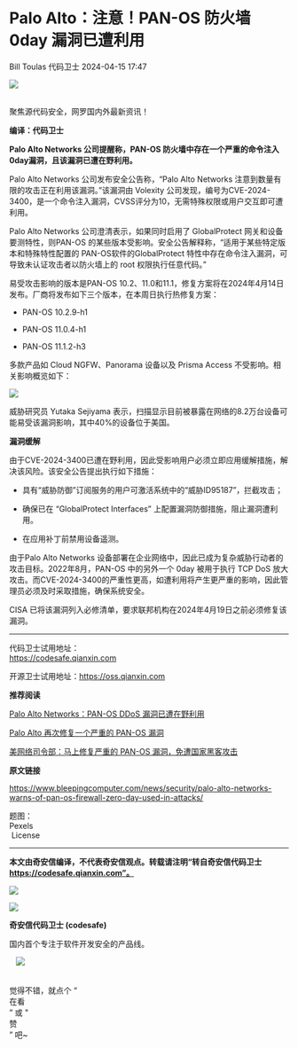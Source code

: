 #  Palo Alto：注意！PAN-OS 防火墙 0day 漏洞已遭利用   
Bill Toulas  代码卫士   2024-04-15 17:47  
  
![](https://mmbiz.qpic.cn/mmbiz_gif/Az5ZsrEic9ot90z9etZLlU7OTaPOdibteeibJMMmbwc29aJlDOmUicibIRoLdcuEQjtHQ2qjVtZBt0M5eVbYoQzlHiaw/640?wx_fmt=gif "")  
  
   
聚焦源代码安全，网罗国内外最新资讯！  
  
**编译：代码卫士**  
  
**Palo Alto Networks 公司提醒称，PAN-OS 防火墙中存在一个严重的命令注入0day漏洞，且该漏洞已遭在野利用。**  
  
  
  
Palo Alto Networks 公司发布安全公告称，“Palo Alto Networks 注意到数量有限的攻击正在利用该漏洞。”该漏洞由 Volexity 公司发现，编号为CVE-2024-3400，是一个命令注入漏洞，CVSS评分为10，无需特殊权限或用户交互即可遭利用。  
  
Palo Alto Networks 公司澄清表示，如果同时启用了 GlobalProtect 网关和设备要测特性，则PAN-OS 的某些版本受影响。安全公告解释称，“适用于某些特定版本和特殊特性配置的 PAN-OS软件的GlobalProtect 特性中存在命令注入漏洞，可导致未认证攻击者以防火墙上的 root 权限执行任意代码。”  
  
易受攻击影响的版本是PAN-OS 10.2、11.0和11.1，修复方案将在2024年4月14日发布。厂商将发布如下三个版本，在本周日执行热修复方案：  
- PAN-OS 10.2.9-h1  
  
- PAN-OS 11.0.4-h1  
  
- PAN-OS 11.1.2-h3  
  
多款产品如 Cloud NGFW、Panorama 设备以及 Prisma Access 不受影响。相关影响概览如下：  
  
![](https://mmbiz.qpic.cn/mmbiz_jpg/oBANLWYScMSejUVxINXkYgrCycAmFWL1NCTAnxZ1yLorHicnibdWzxamuKsMkVZ2m0eNupQFfEKCZ6ic57mfoNmiaA/640?wx_fmt=webp&from=appmsg "")  
  
  
威胁研究员 Yutaka Sejiyama 表示，扫描显示目前被暴露在网络的8.2万台设备可能易受该漏洞影响，其中40%的设备位于美国。  
  
  
**漏洞缓解**  
  
  
由于CVE-2024-3400已遭在野利用，因此受影响用户必须立即应用缓解措施，解决该风险。该安全公告提出执行如下措施：  
  
- 具有“威胁防御”订阅服务的用户可激活系统中的“威胁ID95187”，拦截攻击；  
  
- 确保已在 “GlobalProtect Interfaces” 上配置漏洞防御措施，阻止漏洞遭利用。  
  
- 在应用补丁前禁用设备遥测。  
  
  
  
由于Palo Alto Networks 设备部署在企业网络中，因此已成为复杂威胁行动者的攻击目标。2022年8月，PAN-OS 中的另外一个 0day 被用于执行 TCP DoS 放大攻击。而CVE-2024-3400的严重性更高，如遭利用将产生更严重的影响，因此管理员必须及时采取措施，确保系统安全。  
  
CISA 已将该漏洞列入必修清单，要求联邦机构在2024年4月19日之前必须修复该漏洞。  
  
  
****  
代码卫士试用地址：  
https://codesafe.qianxin.com  
  
开源卫士试用地址：https://oss.qianxin.com  
  
  
  
  
  
  
  
  
  
  
  
  
**推荐阅读**  
  
[Palo Alto Networks：PAN-OS DDoS 漏洞已遭在野利用](http://mp.weixin.qq.com/s?__biz=MzI2NTg4OTc5Nw==&mid=2247513567&idx=1&sn=181b3bb7e1b34dc9dd67bfde798f4c7d&chksm=ea9484b5dde30da32cd69913ab4a1ad2eb4aa8c77e4dbb69d68262539a9a5940c2b01418807c&scene=21#wechat_redirect)  
  
  
[Palo Alto 再次修复一个严重的 PAN-OS 漏洞](http://mp.weixin.qq.com/s?__biz=MzI2NTg4OTc5Nw==&mid=2247493998&idx=2&sn=bd1a18589634606e0ff70f17de914bfa&chksm=ea94d804dde35112f7323ae883a236262d671771d6b6d019bbec44a870d8e3f2898d89f4f647&scene=21#wechat_redirect)  
  
  
[美网络司令部：马上修复严重的 PAN-OS 漏洞，免遭国家黑客攻击](http://mp.weixin.qq.com/s?__biz=MzI2NTg4OTc5Nw==&mid=2247493807&idx=2&sn=39218cc6b67344d48d49fa4dbc62eeca&chksm=ea94d9c5dde350d3119c58d0bee936cd352f2d7fa036451f6038c1938dc88e5ef0ee19604e8f&scene=21#wechat_redirect)  
  
  
  
  
**原文链接**  
  
  
https://www.bleepingcomputer.com/news/security/palo-alto-networks-warns-of-pan-os-firewall-zero-day-used-in-attacks/  
  
  
题图：  
Pexels  
 License  
  
****  
**本文由奇安信编译，不代表奇安信观点。转载请注明“转自奇安信代码卫士 https://codesafe.qianxin.com”。**  
  
  
  
  
![](https://mmbiz.qpic.cn/mmbiz_jpg/oBANLWYScMSf7nNLWrJL6dkJp7RB8Kl4zxU9ibnQjuvo4VoZ5ic9Q91K3WshWzqEybcroVEOQpgYfx1uYgwJhlFQ/640?wx_fmt=jpeg "")  
  
![](https://mmbiz.qpic.cn/mmbiz_jpg/oBANLWYScMSN5sfviaCuvYQccJZlrr64sRlvcbdWjDic9mPQ8mBBFDCKP6VibiaNE1kDVuoIOiaIVRoTjSsSftGC8gw/640?wx_fmt=jpeg "")  
  
**奇安信代码卫士 (codesafe)**  
  
国内首个专注于软件开发安全的产品线。  
  
   ![](https://mmbiz.qpic.cn/mmbiz_gif/oBANLWYScMQ5iciaeKS21icDIWSVd0M9zEhicFK0rbCJOrgpc09iaH6nvqvsIdckDfxH2K4tu9CvPJgSf7XhGHJwVyQ/640?wx_fmt=gif "")  
  
   
觉得不错，就点个 “  
在看  
” 或 "  
赞  
” 吧~  
  
